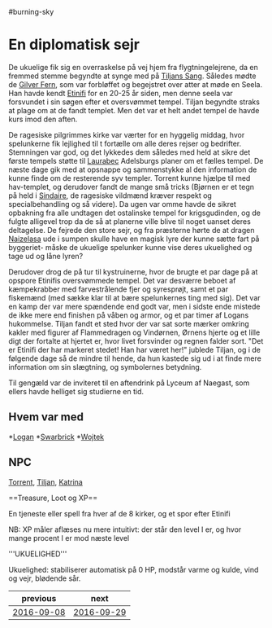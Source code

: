 #burning-sky

# En diplomatisk sejr 
De ukuelige fik sig en overraskelse på vej hjem fra flygtningelejrene, da en fremmed stemme begyndte at synge med på [Tiljans Sang](./Tiljans%20Sang.md). Således mødte de [Gilver Fern](./Gilver%20Fern.md), som var forbløffet og begejstret over atter at møde en Seela. Han havde kendt [Etinifi](./Etinifi.md) for en 20-25 år siden, men denne seela var forsvundet i sin søgen efter et oversvømmet tempel. Tiljan begyndte straks at plage om at de fandt templet. Men det var et helt andet tempel de havde kurs imod den aften. 

De ragesiske pilgrimmes kirke var værter for en hyggelig middag, hvor spelunkerne fik lejlighed til t fortælle om alle deres rejser og bedrifter. Stemningen var god, og det lykkedes dem således med held at sikre det første tempels støtte til [Laurabec](./Laurabec.md) Adelsburgs planer om et fælles tempel. De næste dage gik med at opsnappe og sammenstykke al den information de kunne finde om de resterende syv templer. Torrent kunne hjælpe til med hav-templet, og derudover fandt de mange små tricks (Bjørnen er et tegn på held i [Sindaire](./Sindaire.md), de ragesiske vildmænd kræver respekt og specialbehandling og så videre). Da ugen var omme havde de sikret opbakning fra alle undtagen det ostalinske tempel for krigsgudinden, og de fulgte alligevel trop da de så at planerne ville blive til noget uanset deres deltagelse. De fejrede den store sejr, og fra præsterne hørte de at dragen [Naizelasa](./Naizelasa.md) ude i sumpen skulle have en magisk lyre der kunne sætte fart på byggeriet- måske de ukuelige spelunker kunne vise deres ukuelighed og tage ud og låne lyren?

Derudover drog de på tur til kystruinerne, hvor de brugte et par dage på at opspore Etinifis oversvømmede tempel. Det var desværre beboet af kæmpekrabber med farvestrålende fjer og syresprøjt, samt et par fiskemænd (med sække klar til at bære spelunkernes ting med sig). Det var en kamp der var mere spændende end godt var, men i sidste ende mistede de ikke mere end finishen på våben og armor, og et par timer af Logans hukommelse. Tiljan fandt et sted hvor der var sat sorte mærker omkring kakler med figurer af Flammedragen og Vindørnen, Ørnens hjerte og et lille digt der fortalte at hjertet er, hvor livet forsvinder og regnen falder sort. "Det er Etinifi der har markeret stedet! Han har været her!" jublede Tiljan, og i de følgende dage så de mindre til hende, da hun kastede sig ud i at finde mere information om sin slægtning, og symbolernes betydning.

Til gengæld var de inviteret til en aftendrink på Lyceum af Naegast, som ellers havde helliget sig studierne en tid. 


## Hvem var med
*[Logan](./Logan.md)
*[Swarbrick](./Swarbrick%20Everwood.md)
*[Wojtek](./Wojtek.md)


## NPC
[Torrent](./Torrent.md), [Tiljan](./Tiljan.md), [Katrina](./Katrina.md)

==Treasure, Loot og XP==


En tjeneste eller spell fra hver af de 8 kirker, og et spor efter Etinifi


NB: XP måler aflæses nu mere intuitivt: der står den level I er, og hvor mange procent I er mod næste level



'''UKUELIGHED'''

Ukuelighed: stabiliserer automatisk på 0 HP, modstår varme og kulde, vind og vejr, blødende sår.

| previous | next |
| --- | --- |
| [2016-09-08](./2016-09-08.md) | [2016-09-29](./2016-09-29.md) |
